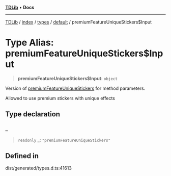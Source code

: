 [**TDLib**](../../../../../../README.md) • **Docs**

***

[TDLib](../../../../../../modules.md) / [index](../../../../../README.md) / [types](../../../README.md) / [default](../README.md) / premiumFeatureUniqueStickers$Input

# Type Alias: premiumFeatureUniqueStickers$Input

> **premiumFeatureUniqueStickers$Input**: `object`

Version of [premiumFeatureUniqueStickers](premiumFeatureUniqueStickers.md) for method parameters.

Allowed to use premium stickers with unique effects

## Type declaration

### \_

> `readonly` **\_**: `"premiumFeatureUniqueStickers"`

## Defined in

dist/generated/types.d.ts:41613
